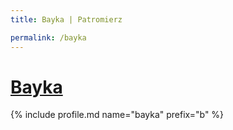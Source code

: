```yaml
---
title: Bayka | Patromierz

permalink: /bayka
---
```


# [Bayka](https://patronite.pl/bayka)

{% include profile.md name="bayka" prefix="b" %}
